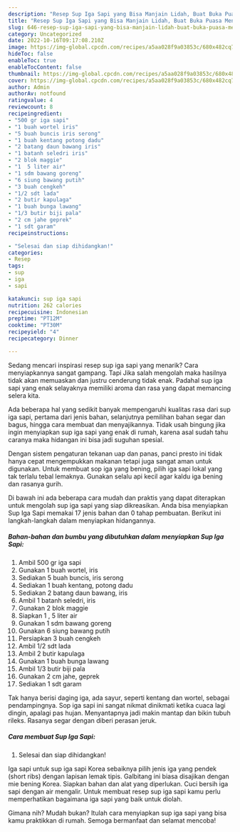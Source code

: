 ```yaml
---
description: "Resep Sup Iga Sapi yang Bisa Manjain Lidah, Buat Buka Puasa Menggugah Selera"
title: "Resep Sup Iga Sapi yang Bisa Manjain Lidah, Buat Buka Puasa Menggugah Selera"
slug: 646-resep-sup-iga-sapi-yang-bisa-manjain-lidah-buat-buka-puasa-menggugah-selera
category: Uncategorized
date: 2022-10-16T09:17:08.210Z
image: https://img-global.cpcdn.com/recipes/a5aa028f9a03853c/680x482cq70/sup-iga-sapi-foto-resep-utama.jpg
hideToc: false
enableToc: true
enableTocContent: false
thumbnail: https://img-global.cpcdn.com/recipes/a5aa028f9a03853c/680x482cq70/sup-iga-sapi-foto-resep-utama.jpg
cover: https://img-global.cpcdn.com/recipes/a5aa028f9a03853c/680x482cq70/sup-iga-sapi-foto-resep-utama.jpg
author: Admin
authorAv: notfound
ratingvalue: 4
reviewcount: 8
recipeingredient:
- "500 gr iga sapi"
- "1 buah wortel iris"
- "5 buah buncis iris serong"
- "1 buah kentang potong dadu"
- "2 batang daun bawang iris"
- "1 batanh seledri iris"
- "2 blok maggie"
- "1  5 liter air"
- "1 sdm bawang goreng"
- "6 siung bawang putih"
- "3 buah cengkeh"
- "1/2 sdt lada"
- "2 butir kapulaga"
- "1 buah bunga lawang"
- "1/3 butir biji pala"
- "2 cm jahe geprek"
- "1 sdt garam"
recipeinstructions:

- "Selesai dan siap dihidangkan!"
categories:
- Resep
tags:
- sup
- iga
- sapi

katakunci: sup iga sapi 
nutrition: 262 calories
recipecuisine: Indonesian
preptime: "PT12M"
cooktime: "PT30M"
recipeyield: "4"
recipecategory: Dinner

---
```



Sedang mencari inspirasi resep sup iga sapi yang menarik? Cara menyiapkannya sangat gampang. Tapi Jika salah mengolah maka hasilnya tidak akan memuaskan dan justru cenderung tidak enak. Padahal sup iga sapi yang enak selayaknya memiliki aroma dan rasa yang dapat memancing selera kita.


Ada beberapa hal yang sedikit banyak mempengaruhi kualitas rasa dari sup iga sapi, pertama dari jenis bahan, selanjutnya pemilihan bahan segar dan bagus, hingga cara membuat dan menyajikannya. Tidak usah bingung jika ingin menyiapkan sup iga sapi yang enak di rumah, karena asal sudah tahu caranya maka hidangan ini bisa jadi suguhan spesial.

Dengan sistem pengaturan tekanan uap dan panas, panci presto ini tidak hanya cepat mengempukkan makanan tetapi juga sangat aman untuk digunakan. Untuk membuat sop iga yang bening, pilih iga sapi lokal yang tak terlalu tebal lemaknya. Gunakan selalu api kecil agar kaldu iga bening dan rasanya gurih.


Di bawah ini ada beberapa cara mudah dan praktis yang dapat diterapkan untuk mengolah sup iga sapi yang siap dikreasikan. Anda bisa menyiapkan Sup Iga Sapi memakai 17 jenis bahan dan 0 tahap pembuatan. Berikut ini langkah-langkah dalam menyiapkan hidangannya.

<!--inarticleads1-->

##### Bahan-bahan dan bumbu yang dibutuhkan dalam menyiapkan Sup Iga Sapi:

1. Ambil 500 gr iga sapi
1. Gunakan 1 buah wortel, iris
1. Sediakan 5 buah buncis, iris serong
1. Sediakan 1 buah kentang, potong dadu
1. Sediakan 2 batang daun bawang, iris
1. Ambil 1 batanh seledri, iris
1. Gunakan 2 blok maggie
1. Siapkan 1 , 5 liter air
1. Gunakan 1 sdm bawang goreng
1. Gunakan 6 siung bawang putih
1. Persiapkan 3 buah cengkeh
1. Ambil 1/2 sdt lada
1. Ambil 2 butir kapulaga
1. Gunakan 1 buah bunga lawang
1. Ambil 1/3 butir biji pala
1. Gunakan 2 cm jahe, geprek
1. Sediakan 1 sdt garam


Tak hanya berisi daging iga, ada sayur, seperti kentang dan wortel, sebagai pendampingnya. Sop iga sapi ini sangat nikmat dinikmati ketika cuaca lagi dingin, apalagi pas hujan. Menyantapnya jadi makin mantap dan bikin tubuh rileks. Rasanya segar dengan diberi perasan jeruk. 

<!--inarticleads2-->

##### Cara membuat Sup Iga Sapi:


1. Selesai dan siap dihidangkan!

Iga sapi untuk sup iga sapi Korea sebaiknya pilih jenis iga yang pendek (short ribs) dengan lapisan lemak tipis. Galbitang ini biasa disajikan dengan mie bening Korea. Siapkan bahan dan alat yang diperlukan. Cuci bersih iga sapi dengan air mengalir. Untuk membuat resep sup iga sapi kamu perlu memperhatikan bagaimana iga sapi yang baik untuk diolah. 

Gimana nih? Mudah bukan? Itulah cara menyiapkan sup iga sapi yang bisa kamu praktikkan di rumah. Semoga bermanfaat dan selamat mencoba!
